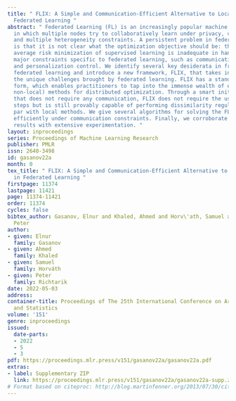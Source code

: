 ```yaml
---
title: " FLIX: A Simple and Communication-Efficient Alternative to Local Methods in
  Federated Learning "
abstract: " Federated Learning (FL) is an increasingly popular machine learning paradigm
  in which multiple nodes try to collaboratively learn under privacy, communication
  and multiple heterogeneity constraints. A persistent problem in federated learning
  is that it is not clear what the optimization objective should be: the standard
  average risk minimization of supervised learning is inadequate in handling several
  major constraints specific to federated learning, such as communication adaptivity
  and personalization control. We identify several key desiderata in frameworks for
  federated learning and introduce a new framework, FLIX, that takes into account
  the unique challenges brought by federated learning. FLIX has a standard finite-sum
  form, which enables practitioners to tap into the immense wealth of existing (potentially
  non-local) methods for distributed optimization. Through a smart initialization
  that does not require any communication, FLIX does not require the use of local
  steps but is still provably capable of performing dissimilarity regularization on
  par with local methods. We give several algorithms for solving the FLIX formulation
  efficiently under communication constraints. Finally, we corroborate our theoretical
  results with extensive experimentation. "
layout: inproceedings
series: Proceedings of Machine Learning Research
publisher: PMLR
issn: 2640-3498
id: gasanov22a
month: 0
tex_title: " FLIX: A Simple and Communication-Efficient Alternative to Local Methods
  in Federated Learning "
firstpage: 11374
lastpage: 11421
page: 11374-11421
order: 11374
cycles: false
bibtex_author: Gasanov, Elnur and Khaled, Ahmed and Horv\'ath, Samuel and Richtarik,
  Peter
author:
- given: Elnur
  family: Gasanov
- given: Ahmed
  family: Khaled
- given: Samuel
  family: Horváth
- given: Peter
  family: Richtarik
date: 2022-05-03
address:
container-title: Proceedings of The 25th International Conference on Artificial Intelligence
  and Statistics
volume: '151'
genre: inproceedings
issued:
  date-parts:
  - 2022
  - 5
  - 3
pdf: https://proceedings.mlr.press/v151/gasanov22a/gasanov22a.pdf
extras:
- label: Supplementary ZIP
  link: https://proceedings.mlr.press/v151/gasanov22a/gasanov22a-supp.zip
# Format based on citeproc: http://blog.martinfenner.org/2013/07/30/citeproc-yaml-for-bibliographies/
---
```

